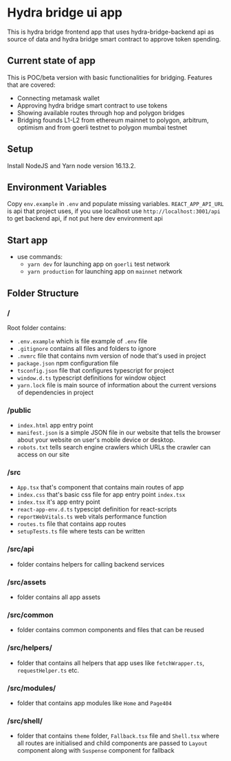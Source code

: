 # Hydra bridge ui app

This is hydra bridge frontend app that uses hydra-bridge-backend api as source of data and hydra bridge smart contract to approve token spending.

## Current state of app

This is POC/beta version with basic functionalities for bridging.
Features that are covered:

- Connecting metamask wallet
- Approving hydra bridge smart contract to use tokens
- Showing available routes through hop and polygon bridges
- Bridging founds L1-L2 from ethereum mainnet to polygon, arbitrum, optimism and from goerli testnet to polygon mumbai testnet

## Setup

Install NodeJS and Yarn node version 16.13.2.

## Environment Variables

Copy `env.example` in `.env` and populate missing variables.
`REACT_APP_API_URL` is api that project uses, if you use localhost use `http://localhost:3001/api` to get backend api, if not put here dev environment api

## Start app

- use commands:
  - `yarn dev` for launching app on `goerli` test network
  - `yarn production` for launching app on `mainnet` network

## Folder Structure

### /

Root folder contains:

- `.env.example` which is file example of `.env` file
- `.gitignore` contains all files and folders to ignore
- `.nvmrc` file that contains nvm version of node that's used in project
- `package.json` npm configuration file
- `tsconfig.json` file that configures typescript for project
- `window.d.ts` typescript definitions for window object
- `yarn.lock` file is main source of information about the current versions of dependencies in project

### /public

- `index.html` app entry point
- `manifest.json` is a simple JSON file in our website that tells the browser about your website on user's mobile device or desktop.
- `robots.txt` tells search engine crawlers which URLs the crawler can access on our site

### /src

- `App.tsx` that's component that contains main routes of app
- `index.css` that's basic css file for app entry point `index.tsx`
- `index.tsx` it's app entry point
- `react-app-env.d.ts` typescipt definition for react-scripts
- `reportWebVitals.ts` web vitals performance function
- `routes.ts` file that contains app routes
- `setupTests.ts` file where tests can be written

### /src/api

- folder contains helpers for calling backend services

### /src/assets

- folder contains all app assets

### /src/common

- folder contains common components and files that can be reused

### /src/helpers/

- folder that contains all helpers that app uses like `fetchWrapper.ts`, `requestHelper.ts` etc.

### /src/modules/

- folder that contains app modules like `Home` and `Page404`

### /src/shell/

- folder that contains `theme` folder, `Fallback.tsx` file and `Shell.tsx` where all routes are initialised and child components are passed to `Layout` component along with `Suspense` component for fallback
